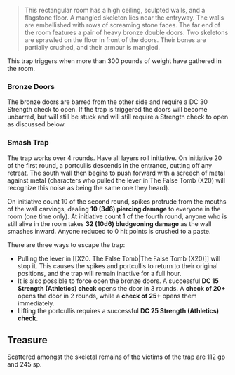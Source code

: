 >This rectangular room has a high ceiling, sculpted walls, and a flagstone floor. A mangled skeleton lies near the entryway. The walls are embellished with rows of screaming stone faces. The far end of the room features a pair of heavy bronze double doors. Two skeletons are sprawled on the floor in front of the doors. Their bones are partially crushed, and their armour is mangled.

This trap triggers when more than 300 pounds of weight have gathered in the room.

### Bronze Doors
The bronze doors are barred from the other side and require a DC 30 Strength check to open. If the trap is triggered the doors will become unbarred, but will still be stuck and will still require a Strength check to open as discussed below.

### Smash Trap
The trap works over 4 rounds. Have all layers roll initiative. On initiative 20 of the first round, a portcullis descends in the entrance, cutting off any retreat. The south wall then begins to push forward with a screech of metal against metal (characters who pulled the lever in The False Tomb (X20) will recognize this noise as being the same one they heard).

On initiative count 10 of the second round, spikes protrude from the mouths of the wall carvings, dealing **10 (3d6) piercing damage** to everyone in the room (one time only). At initiative count 1 of the fourth round, anyone who is still alive in the room takes **32 (10d6) bludgeoning damage** as the wall smashes inward. Anyone reduced to 0 hit points is crushed to a paste.

There are three ways to escape the trap:
- Pulling the lever in [[X20. The False Tomb|The False Tomb (X20)]] will stop it. This causes the spikes and portcullis to return to their original positions, and the trap will remain inactive for a full hour.
- It is also possible to force open the bronze doors. A successful **DC 15 Strength (Athletics) check** opens the door in 3 rounds. A **check of 20+** opens the door in 2 rounds, while a **check of 25+** opens them immediately.
- Lifting the portcullis requires a successful **DC 25 Strength (Athletics) check**.

## Treasure
Scattered amongst the skeletal remains of the victims of the trap are 112 gp and 245 sp.